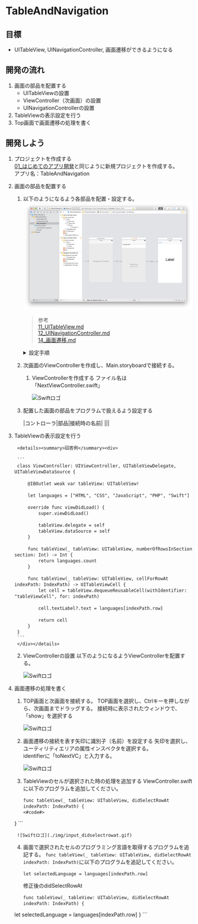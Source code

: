 # TableAndNavigation

## 目標
- UITableView, UINavigationController, 画面遷移ができるようになる

## 開発の流れ

1. 画面の部品を配置する
	- UITableViewの設置
	- ViewController（次画面）の設置
	- UINavigationControllerの設置
2. TableViewの表示設定を行う
2. Top画面で画面遷移の処理を書く

## 開発しよう

1. プロジェクトを作成する  
	[01_はじめてのアプリ開発](../01_はじめてのアプリ開発.md)と同じように新規プロジェクトを作成する。  
	アプリ名：TableAndNavigation
	
2. 画面の部品を配置する
	1. 以下のようになるよう各部品を配置・設定する。
		![Swiftロゴ](./img/TableAndNavigation.png)

		> 参考  
		> [11_UITableView.md](./各パーツ/11_UITableView.md)  
		> [12_UINavigationController.md](./各パーツ/12_UINavigationController.md)  
		> [14_画面遷移.md](./各パーツ/14_画面遷移.md)  

		<details><summary>設定手順</summary><div>
		1. UINavigationControllerを配置する
			![Swiftロゴ](./img/add_navi.gif)

		2. UITableViewを配置する
			![Swiftロゴ](./img/place_table.gif)

		3. UITableViewCellを配置する
			identifierに「cell」を設定する
			![Swiftロゴ](./img/place_cell.gif)
			
		4. 次画面を配置する。同時にLabelも設置する
			![Swiftロゴ](./img/place_next_vc.gif)
		
		5. Top画面から次画面への画面遷移の接続を行う
			identifierに「toNext」を設定する
			![Swiftロゴ](./img/con_top_to_next.gif)

		</div></details>

	2. 次画面のViewControllerを作成し、Main.storyboardで接続する。
		1. ViewControllerを作成する
			ファイル名は「NextViewController.swift」

			![Swiftロゴ](./img/create_next_vc.gif)
			
	2. 配置した画面の部品をプログラムで扱えるよう設定する

		|コントローラ|部品|接続時の名前|
		|||
			
3. TableViewの表示設定を行う

		<details><summary>回答例</summary><div>
	
		```
		class ViewController: UIViewController, UITableViewDelegate, UITableViewDataSource {
    
    		@IBOutlet weak var tableView: UITableView!
    
    		let languages = ["HTML", "CSS", "JavaScript", "PHP", "Swift"]
    
    		override func viewDidLoad() {
        		super.viewDidLoad()
        
        		tableView.delegate = self
        		tableView.dataSource = self
    		}

    		func tableView(_ tableView: UITableView, numberOfRowsInSection section: Int) -> Int {
        		return languages.count
    		}
    
    		func tableView(_ tableView: UITableView, cellForRowAt indexPath: IndexPath) -> UITableViewCell {
        		let cell = tableView.dequeueReusableCell(withIdentifier: "tableViewCell", for: indexPath)
        
        		cell.textLabel?.text = languages[indexPath.row]
        
        		return cell
    		}
		}
		```
		</div></details>

	2. ViewControllerの設置
		以下のようになるようViewControllerを配置する。

		![Swiftロゴ](./img/PageTransitionNextVC.png)

3. 画面遷移の処理を書く
	1. TOP画面と次画面を接続する。
		TOP画面を選択し、Ctrlキーを押しながら、次画面までドラッグする。 
		接続時に表示されたウィンドウで、「show」を選択する

		![Swiftロゴ](./img/connect_top_next.gif)

	2. 画面遷移の接続を表す矢印に識別子（名前）を設定する
		矢印を選択し、ユーティリティエリアの属性インスペクタを選択する。  
		identifierに「toNextVC」と入力する。

		![Swiftロゴ](./img/set_identifier_to_arrow.gif)

	3. TableViewのセルが選択された時の処理を追加する
		ViewController.swiftに以下のプログラムを追加してください。
		```
		func tableView(_ tableView: UITableView, didSelectRowAt indexPath: IndexPath) {
        <#code#>
    }
		```

		![Swiftロゴ](./img/input_didselectrowat.gif)

	4. 画面で選択されたセルのプログラミング言語を取得するプログラムを追記する。
		```func tableView(_ tableView: UITableView, didSelectRowAt indexPath: IndexPath)```に以下のプログラムを追記してください。
		```
		let selectedLanguage = languages[indexPath.row]
		```

		修正後のdidSelectRowAt

		```
		func tableView(_ tableView: UITableView, didSelectRowAt indexPath: IndexPath) {
      let selectedLanguage = languages[indexPath.row]
    }
		```